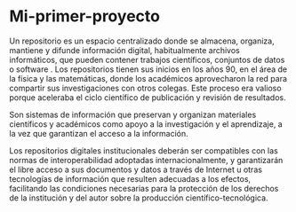 # Mi-primer-proyecto
Un repositorio es un espacio centralizado donde se almacena, organiza, mantiene y difunde información digital, habitualmente archivos informáticos, que pueden contener trabajos científicos, conjuntos de datos o software . Los repositorios tienen sus inicios en los años 90, en el área de la física y las matemáticas, donde los académicos aprovecharon la red para compartir sus investigaciones con otros colegas. Este proceso era valioso porque aceleraba el ciclo científico de publicación y revisión de resultados.

Son sistemas de información que preservan y organizan materiales científicos y académicos como apoyo a la investigación y el aprendizaje, a la vez que garantizan el acceso a la información.

Los repositorios digitales institucionales deberán ser compatibles con las normas de interoperabilidad adoptadas internacionalmente, y garantizarán el libre acceso a sus documentos y datos a través de Internet u otras tecnologías de información que resulten adecuadas a los efectos, facilitando las condiciones necesarias para la protección de los derechos de la institución y del autor sobre la producción científico-tecnológica.

